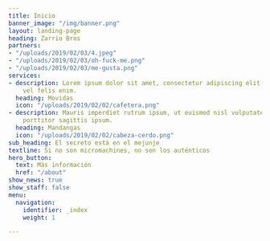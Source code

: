 ```yaml
---
title: Inicio
banner_image: "/img/banner.png"
layout: landing-page
heading: Zarrio Bros
partners:
- "/uploads/2019/02/03/4.jpeg"
- "/uploads/2019/02/03/oh-fuck-me.png"
- "/uploads/2019/02/03/me-gusta.png"
services:
- description: Lorem ipsum dolor sit amet, consectetur adipiscing elit. Phasellus
    vel felis enim.
  heading: Movidas
  icon: "/uploads/2019/02/02/cafetera.png"
- description: Mauris imperdiet rutrum ipsum, ut euismod nisl vulputate sed. Curabitur
    porttitor sagittis ipsum.
  heading: Mandangas
  icon: "/uploads/2019/02/02/cabeza-cerdo.png"
sub_heading: El secreto está en el mejunje
textline: Si no son micromachines, no son los auténticos
hero_button:
  text: Más información
  href: "/about"
show_news: true
show_staff: false
menu:
  navigation:
    identifier: _index
    weight: 1

---
```

